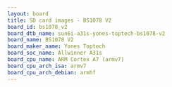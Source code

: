 ```yaml
---
layout: board
title: SD card images - BS1078 V2
board_id: bs1078_v2
board_dtb_name: sun6i-a31s-yones-toptech-bs1078-v2
board_name: BS1078 V2
board_maker_name: Yones Toptech
board_soc_name: Allwinner A31s
board_cpu_name: ARM Cortex A7 (armv7)
board_cpu_arch_isa: armv7
board_cpu_arch_debian: armhf
---
```

